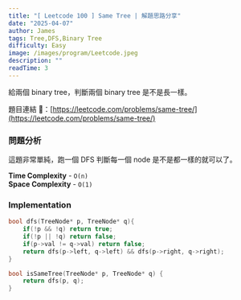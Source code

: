 ```yaml
---
title: "[ Leetcode 100 ] Same Tree | 解題思路分享"
date: "2025-04-07"
author: James
tags: Tree,DFS,Binary Tree
difficulty: Easy
image: /images/program/Leetcode.jpeg
description: ""
readTime: 3
---
```


給兩個 binary tree，判斷兩個 binary tree 是不是長一樣。

題目連結 🔗：[https://leetcode.com/problems/same-tree/](https://leetcode.com/problems/same-tree/)

### **問題分析**

這題非常單純，跑一個 DFS 判斷每一個 node 是不是都一樣的就可以了。

**Time Complexity** - `O(n)`<br>
**Space Complexity** - `O(1)`

### **Implementation**

```cpp
bool dfs(TreeNode* p, TreeNode* q){
    if(!p && !q) return true;
    if(!p || !q) return false;
    if(p->val != q->val) return false;
    return dfs(p->left, q->left) && dfs(p->right, q->right);
}

bool isSameTree(TreeNode* p, TreeNode* q) {
    return dfs(p, q);
}
```